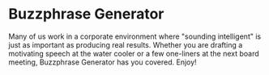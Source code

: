 # Buzzphrase Generator

Many of us work in a corporate environment where "sounding intelligent" is just as important as producing real results. Whether you are drafting a motivating speech at the water cooler or a few one-liners at the next board meeting, Buzzphrase Generator has you covered. Enjoy!
